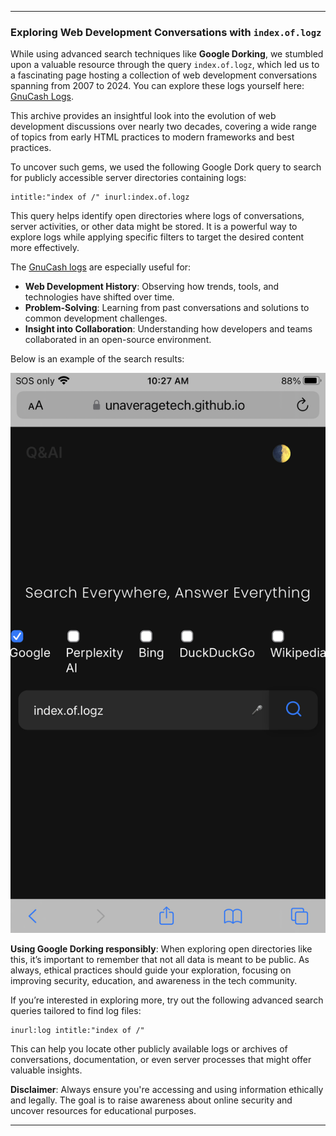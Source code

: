 
---

### Exploring Web Development Conversations with `index.of.logz`

While using advanced search techniques like **Google Dorking**, we stumbled upon a valuable resource through the query `index.of.logz`, which led us to a fascinating page hosting a collection of web development conversations spanning from 2007 to 2024. You can explore these logs yourself here: [GnuCash Logs](https://lists.gnucash.org/logs/).

This archive provides an insightful look into the evolution of web development discussions over nearly two decades, covering a wide range of topics from early HTML practices to modern frameworks and best practices.

To uncover such gems, we used the following Google Dork query to search for publicly accessible server directories containing logs:

```
intitle:"index of /" inurl:index.of.logz
```

This query helps identify open directories where logs of conversations, server activities, or other data might be stored. It is a powerful way to explore logs while applying specific filters to target the desired content more effectively.

The [GnuCash logs](https://lists.gnucash.org/logs/) are especially useful for:

- **Web Development History**: Observing how trends, tools, and technologies have shifted over time.
- **Problem-Solving**: Learning from past conversations and solutions to common development challenges.
- **Insight into Collaboration**: Understanding how developers and teams collaborated in an open-source environment.

Below is an example of the search results:

![Google Dorking Logs Image](assets/img/IMG_7991.png)

**Using Google Dorking responsibly**: When exploring open directories like this, it’s important to remember that not all data is meant to be public. As always, ethical practices should guide your exploration, focusing on improving security, education, and awareness in the tech community.

If you’re interested in exploring more, try out the following advanced search queries tailored to find log files:

```
inurl:log intitle:"index of /"
```

This can help you locate other publicly available logs or archives of conversations, documentation, or even server processes that might offer valuable insights.

**Disclaimer**: Always ensure you're accessing and using information ethically and legally. The goal is to raise awareness about online security and uncover resources for educational purposes.

---

